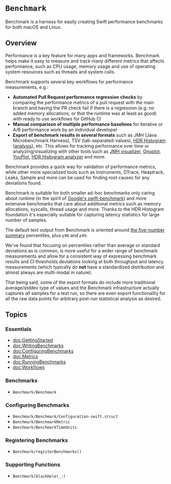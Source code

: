 # ``Benchmark``

Benchmark is a harness for easily creating Swift performance benchmarks for both macOS and Linux.

## Overview

Performance is a key feature for many apps and frameworks. Benchmark helps make it easy to measure and track many different metrics that affects performance, such as CPU usage, memory usage and use of operating system resources such as threads and system calls.

Benchmark supports several key workflows for performance measurements, e.g.:

* **Automated Pull Request performance regression checks** by comparing the performance metrics of a pull request with the main branch and having the PR check fail if there is a regression (e.g. no added memory allocations, or that the runtime was at least as good) with ready to use workflows for GitHub CI
* **Manual comparison of multiple performance baselines** for iterative or A/B performance work by an individual developer
* **Export of benchmark results in several formats** such as JMH (Java Microbenchmark Harness), TSV (tab-separated-values), [HDR Histogram](http://hdrhistogram.org) ([analysis](http://www.david-andrzejewski.com/publications/hdr.pdf)), etc. This allows for tracking performance over time or analyzing/visualizing with other tools such as [JMH visualizer](https://jmh.morethan.io), [Gnuplot](http://www.gnuplot.info), [YouPlot](https://github.com/red-data-tools/YouPlot), [HDR Histogram analyzer](http://hdrhistogram.github.io/HdrHistogram/plotFiles.html) and more.

Benchmark provides a quick way for validation of performance metrics, while other more specialized tools such as Instruments, DTrace, Heaptrack, Leaks, Sample and more can be used for finding root causes for any deviations found.

Benchmark is suitable for both smaller ad-hoc benchmarks only caring about runtime (in the spirit of [Google's swift-benchmark](https://github.com/google/swift-benchmark)) and more extensive benchmarks that care about additional metrics such as memory allocations, syscalls, thread usage and more. Thanks to the HDR Histogram foundation it's especially suitable for capturing latency statistics for large number of samples.

The default text output from Benchmark is oriented around [the five-number summary](https://en.wikipedia.org/wiki/Five-number_summary) percentiles, plus `p90` and `p99`.

We've found that focusing on percentiles rather than average or standard deviations as is common, is more useful for a wider range of benchmark measurements and allow for a consistent way of expressing benchmark results and CI thresholds deviations looking at both throughput and latency measurements (which typically do **not** have a standardized distribution and almost always are multi-modal in nature).

That being said, some of the export formats do include more traditional average/stddev type of values and the Benchmark infrastructure actually captures _all_ samples for a test run, so there are even export functionality for all the raw data points for arbitrary post-run statistical analysis as desired.

## Topics

### Essentials

- <doc:GettingStarted>
- <doc:WritingBenchmarks>
- <doc:ConfiguringBenchmarks>
- <doc:Metrics>
- <doc:RunningBenchmarks>
- <doc:Workflows>

### Benchmarks

- ``Benchmark/Benchmark``

### Configuring Benchmarks

- ``Benchmark/Benchmark/Configuration-swift.struct`` 
- ``Benchmark/BenchmarkMetric``
- ``Benchmark/BenchmarkTimeUnits``

### Registering Benchmarks

- ``Benchmark/registerBenchmarks()``

### Supporting Functions

- ``Benchmark/blackHole(_:)``

